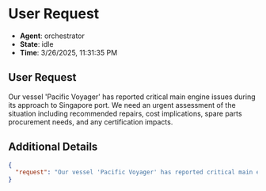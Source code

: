 # User Request

- **Agent**: orchestrator
- **State**: idle
- **Time**: 3/26/2025, 11:31:35 PM

## User Request

Our vessel 'Pacific Voyager' has reported critical main engine issues during its approach to Singapore port. We need an urgent assessment of the situation including recommended repairs, cost implications, spare parts procurement needs, and any certification impacts.

## Additional Details

```json
{
  "request": "Our vessel 'Pacific Voyager' has reported critical main engine issues during its approach to Singapore port. We need an urgent assessment of the situation including recommended repairs, cost implications, spare parts procurement needs, and any certification impacts."
}
```


